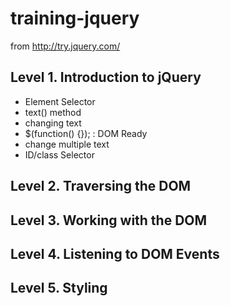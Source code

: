 # training-jquery

from http://try.jquery.com/

## Level 1. Introduction to jQuery

- Element Selector
- text() method
- changing text
- $(function() {}); : DOM Ready
- change multiple text
- ID/class Selector

## Level 2. Traversing the DOM

## Level 3. Working with the DOM

## Level 4. Listening to DOM Events

## Level 5. Styling
